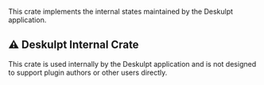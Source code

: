 This crate implements the internal states maintained by the Deskulpt application.

## ⚠️ Deskulpt Internal Crate

This crate is used internally by the Deskulpt application and is not designed to support plugin authors or other users directly.
